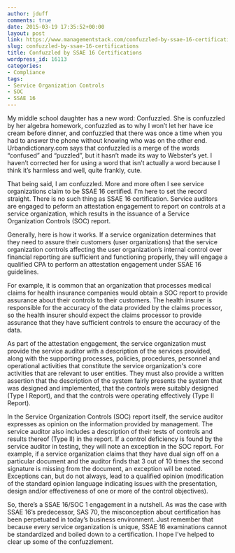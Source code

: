 ```yaml
---
author: jduff
comments: true
date: 2015-03-19 17:35:52+00:00
layout: post
link: https://www.managementstack.com/confuzzled-by-ssae-16-certifications/
slug: confuzzled-by-ssae-16-certifications
title: Confuzzled by SSAE 16 Certifications
wordpress_id: 16113
categories:
- Compliance
tags:
- Service Organization Controls
- SOC
- SSAE 16
---
```


My middle school daughter has a new word: Confuzzled. She is confuzzled by her algebra homework, confuzzled as to why I won’t let her have ice cream before dinner, and confuzzled that there was once a time when you had to answer the phone without knowing who was on the other end. Urbandictionary.com says that confuzzled is a merge of the words “confused” and “puzzled”, but it hasn’t made its way to Webster’s yet. I haven’t corrected her for using a word that isn’t actually a word because I think it’s harmless and well, quite frankly, cute.

That being said, I am confuzzled. More and more often I see service organizations claim to be SSAE 16 certified. I’m here to set the record straight. There is no such thing as SSAE 16 certification. Service auditors are engaged to peform an attestation engagement to report on controls at a service organization, which results in the issuance of a Service Organization Controls (SOC) report.

Generally, here is how it works. If a service organization determines that they need to assure their customers (user organizations) that the service organization controls affecting the user organization’s internal control over financial reporting are sufficient and functioning properly, they will engage a qualified CPA to perform an attestation engagement under SSAE 16 guidelines.

For example, it is common that an organization that processes medical claims for health insurance companies would obtain a SOC report to provide assurance about their controls to their customers. The health insurer is responsible for the accuracy of the data provided by the claims processor, so the health insurer should expect the claims processor to provide assurance that they have sufficient controls to ensure the accuracy of the data.

As part of the attestation engagement, the service organization must provide the service auditor with a description of the services provided, along with the supporting processes, policies, procedures, personnel and operational activities that constitute the service organization's core activities that are relevant to user entities. They must also provide a written assertion that the description of the system fairly presents the system that was designed and implemented, that the controls were suitably designed (Type I Report), and that the controls were operating effectively (Type II Report).

In the Service Organization Controls (SOC) report itself, the service auditor expresses as opinion on the information provided by management. The service auditor also includes a description of their tests of controls and results thereof (Type II) in the report. If a control deficiency is found by the service auditor in testing, they will note an exception in the SOC report. For example, if a service organization claims that they have dual sign off on a particular document and the auditor finds that 3 out of 10 times the second signature is missing from the document, an exception will be noted. Exceptions can, but do not always, lead to a qualified opinion (modification of the standard opinion language indicating issues with the presentation, design and/or effectiveness of one or more of the control objectives).

So, there’s a SSAE 16/SOC 1 engagement in a nutshell. As was the case with SSAE 16’s predecessor, SAS 70, the misconception about certification has been perpetuated in today’s business environment. Just remember that because every service organization is unique, SSAE 16 examinations cannot be standardized and boiled down to a certification. I hope I’ve helped to clear up some of the confuzzlement.
